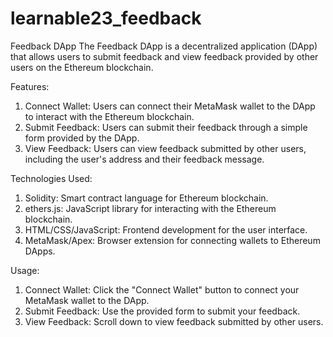 # learnable23_feedback

Feedback DApp
The Feedback DApp is a decentralized application (DApp) that allows users to submit feedback and view feedback provided by other users on the Ethereum blockchain.

Features:
1. Connect Wallet: Users can connect their MetaMask wallet to the DApp to interact with the Ethereum blockchain.
2. Submit Feedback: Users can submit their feedback through a simple form provided by the DApp.
3. View Feedback: Users can view feedback submitted by other users, including the user's address and their feedback message.

Technologies Used:
1. Solidity: Smart contract language for Ethereum blockchain.
2. ethers.js: JavaScript library for interacting with the Ethereum blockchain.
3. HTML/CSS/JavaScript: Frontend development for the user interface.
4. MetaMask/Apex: Browser extension for connecting wallets to Ethereum DApps.

Usage:
1. Connect Wallet: Click the "Connect Wallet" button to connect your MetaMask wallet to the DApp.
2. Submit Feedback: Use the provided form to submit your feedback.
3. View Feedback: Scroll down to view feedback submitted by other users.
